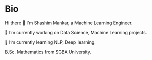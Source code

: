 # Bio

Hi there 👋
I'm Shashim Mankar, a Machine Learning Engineer.

🔭 I’m currently working on Data Science, Machine Learning projects.

🌱 I’m currently learning NLP, Deep learning.

B.Sc. Mathematics from SGBA University.


